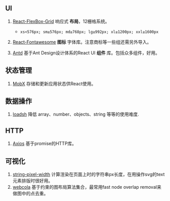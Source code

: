 ## UI
1. [React-FlexBox-Grid](https://roylee0704.github.io/react-flexbox-grid/) 响应式 __布局__，12栅格系统。
   - `xs<576px; sm≥576px; md≥768px; lg≥992px; xl≥1200px; xxl≥1600px`

2. [React-Fontawesome](https://www.npmjs.com/package/@fortawesome/react-fontawesome) __图标__ 字体库。注意商标等一些组还需另外导入。

3. [Antd](https://ant.design/docs/react/introduce-cn) 基于Ant Design设计体系的React UI __组件__ 库。包括众多组件，好用。

## 状态管理
1. [MobX](https://cn.mobx.js.org) 存储和更新应用状态供React使用。
   
## 数据操作
1. [loadsh](https://www.lodashjs.com) 降低 array、number、objects、string 等等的使用难度.

## HTTP
1. [Axios](http://www.axios-js.com/docs/) 基于promise的HTTP库。


## 可视化
1. [string-pixel-width](https://github.com/adambisek/string-pixel-width) 计算渲染在页面上时的字符串px长度，在用操作svg的text元素排版时很好用。
2. [webcola](https://ialab.it.monash.edu/webcola/) 基于约束的图布局算法集合，最常用fast node overlap removal来做图中的点去重。